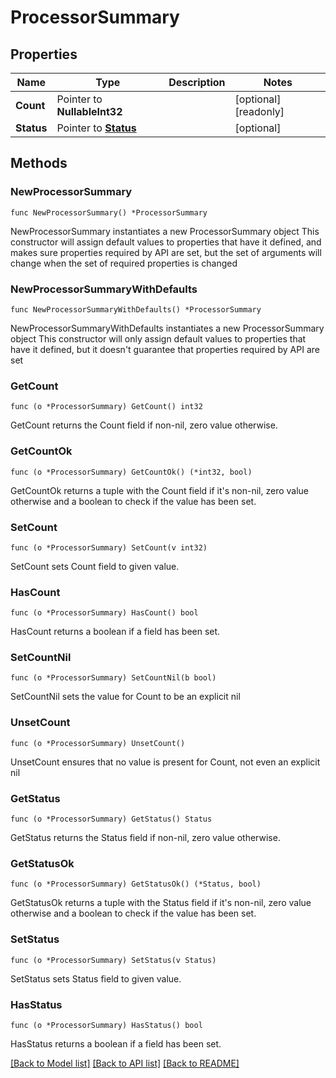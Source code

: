 # ProcessorSummary

## Properties

Name | Type | Description | Notes
------------ | ------------- | ------------- | -------------
**Count** | Pointer to **NullableInt32** |  | [optional] [readonly] 
**Status** | Pointer to [**Status**](Status.md) |  | [optional] 

## Methods

### NewProcessorSummary

`func NewProcessorSummary() *ProcessorSummary`

NewProcessorSummary instantiates a new ProcessorSummary object
This constructor will assign default values to properties that have it defined,
and makes sure properties required by API are set, but the set of arguments
will change when the set of required properties is changed

### NewProcessorSummaryWithDefaults

`func NewProcessorSummaryWithDefaults() *ProcessorSummary`

NewProcessorSummaryWithDefaults instantiates a new ProcessorSummary object
This constructor will only assign default values to properties that have it defined,
but it doesn't guarantee that properties required by API are set

### GetCount

`func (o *ProcessorSummary) GetCount() int32`

GetCount returns the Count field if non-nil, zero value otherwise.

### GetCountOk

`func (o *ProcessorSummary) GetCountOk() (*int32, bool)`

GetCountOk returns a tuple with the Count field if it's non-nil, zero value otherwise
and a boolean to check if the value has been set.

### SetCount

`func (o *ProcessorSummary) SetCount(v int32)`

SetCount sets Count field to given value.

### HasCount

`func (o *ProcessorSummary) HasCount() bool`

HasCount returns a boolean if a field has been set.

### SetCountNil

`func (o *ProcessorSummary) SetCountNil(b bool)`

 SetCountNil sets the value for Count to be an explicit nil

### UnsetCount
`func (o *ProcessorSummary) UnsetCount()`

UnsetCount ensures that no value is present for Count, not even an explicit nil
### GetStatus

`func (o *ProcessorSummary) GetStatus() Status`

GetStatus returns the Status field if non-nil, zero value otherwise.

### GetStatusOk

`func (o *ProcessorSummary) GetStatusOk() (*Status, bool)`

GetStatusOk returns a tuple with the Status field if it's non-nil, zero value otherwise
and a boolean to check if the value has been set.

### SetStatus

`func (o *ProcessorSummary) SetStatus(v Status)`

SetStatus sets Status field to given value.

### HasStatus

`func (o *ProcessorSummary) HasStatus() bool`

HasStatus returns a boolean if a field has been set.


[[Back to Model list]](../README.md#documentation-for-models) [[Back to API list]](../README.md#documentation-for-api-endpoints) [[Back to README]](../README.md)


